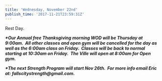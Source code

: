 ```yaml
---
title: 'Wednesday, November 22nd'
publish_time: '2017-11-21T23:59:31Z'
---
```


Rest Day.

***\*Our Annual free Thanksgiving morning WOD will be Thursday at
9:00am.  All other classes and open gym will be cancelled for the day as
well as the 6:00am class on Friday.  Classes will be back to normal
starting at 10:30am on Friday.  The Ville will open at 8:00am for Open
gym.***

***\*The next Strength Program will start Nov 26th.  For more info email
Eric at: fallscitystrength\@gmail.com.***
